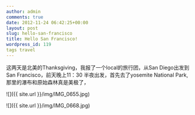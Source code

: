 ```yaml
---
author: admin
comments: true
date: 2012-11-24 06:42:25+00:00
layout: post
slug: hello-san-francisco
title: Hello San Francisco!
wordpress_id: 119
tags travel
---
```


这两天是北美的Thanksgiving，我报了一个local的旅行团，从San Diego出发到San Francisco，前天晚上11：30 半夜出发，首先去了yosemite National Park,那里的瀑布和原始森林真是美极了，

![]({{ site.url }}/img/IMG_0655.jpg)

![]({{ site.url }}/img/IMG_0668.jpg)

